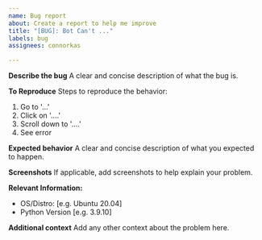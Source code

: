 ```yaml
---
name: Bug report
about: Create a report to help me improve
title: "[BUG]: Bot Can't ..."
labels: bug
assignees: connorkas

---
```


**Describe the bug**
A clear and concise description of what the bug is.

**To Reproduce**
Steps to reproduce the behavior:
1. Go to '...'
2. Click on '....'
3. Scroll down to '....'
4. See error

**Expected behavior**
A clear and concise description of what you expected to happen.

**Screenshots**
If applicable, add screenshots to help explain your problem.

**Relevant Information:**
 - OS/Distro: [e.g. Ubuntu 20.04]
 - Python Version [e.g. 3.9.10]


**Additional context**
Add any other context about the problem here.
